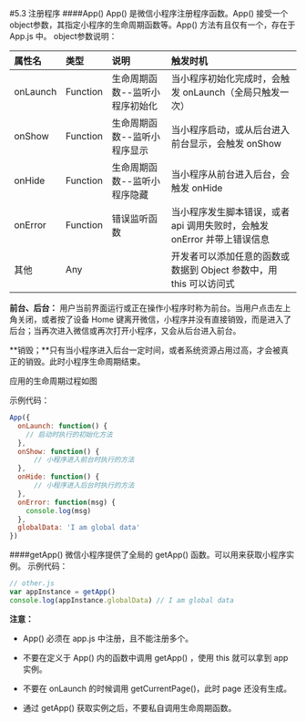 #5.3 注册程序
####App() 
App() 是微信小程序注册程序函数。App() 接受一个object参数，其指定小程序的生命周期函数等。App() 方法有且仅有一个，存在于 App.js 中。
object参数说明：

| 属性名 | 类型 | 说明 | 触发时机 |
| :--- | :--- | :--- | :--- |
| onLaunch | Function | 生命周期函数--监听小程序初始化 | 当小程序初始化完成时，会触发 onLaunch（全局只触发一次） |
| onShow | Function | 生命周期函数--监听小程序显示 | 当小程序启动，或从后台进入前台显示，会触发 onShow |
| onHide | Function | 生命周期函数--监听小程序隐藏 | 当小程序从前台进入后台，会触发 onHide |
| onError | Function | 错误监听函数 | 当小程序发生脚本错误，或者 api 调用失败时，会触发 onError 并带上错误信息 |
| 其他 | Any |  | 开发者可以添加任意的函数或数据到 Object 参数中，用 this 可以访问式 |

**前台、后台：** 用户当前界面运行或正在操作小程序时称为前台。当用户点击左上角关闭，或者按了设备 Home 键离开微信，小程序并没有直接销毁，而是进入了后台；当再次进入微信或再次打开小程序，又会从后台进入前台。

**销毁；**只有当小程序进入后台一定时间，或者系统资源占用过高，才会被真正的销毁。此时小程序生命周期结束。

应用的生命周期过程如图



示例代码：
```js
App({
  onLaunch: function() { 
    // 启动时执行的初始化方法
  },
  onShow: function() {
      // 小程序进入前台时执行的方法
  },
  onHide: function() {
      // 小程序进入后台时执行的方法
  },
  onError: function(msg) {
    console.log(msg)
  },
  globalData: 'I am global data'
})
```
####getApp()
微信小程序提供了全局的 getApp() 函数。可以用来获取小程序实例。
示例代码：
```js
// other.js
var appInstance = getApp()
console.log(appInstance.globalData) // I am global data
```

**注意：**

* App() 必须在 app.js 中注册，且不能注册多个。

* 不要在定义于 App() 内的函数中调用 getApp() ，使用 this 就可以拿到 app 实例。

* 不要在 onLaunch 的时候调用 getCurrentPage()，此时 page 还没有生成。

* 通过 getApp() 获取实例之后，不要私自调用生命周期函数。

